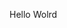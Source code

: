 Hello Wolrd


































































































































































































































































































































































































































































































































































































































































































































































































































































































































































































































































































































































































































































































































































































































































































































































































































































































































































































































































































































































































































































































































































































































































































































































































































































































































































































































































































































































































































































































































































































































































































































































































































































































































































































































































































































































































































































































































































































































































































































































































































































































































































































































































































































































































































































































































































































































































































